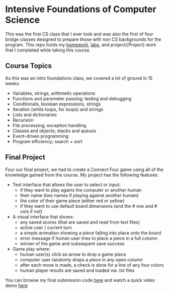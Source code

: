 # Intensive Foundations of Computer Science
This was the first CS class that I ever took and was also the first of four bridge classes designed to prepare those with non CS backgrounds for the program. This repo holds my [homework](/Homework), [labs](/Labs), and project(/Project) work that I completed while taking this course.

## Course Topics
As this was an intro foundations class, we covered a lot of ground in 15 weeks:
  - Variables, strings, arithmetic operations
  - Functions and parameter passing; testing and debugging
  - Conditionals, boolean expressions, strings
  - Iteration (while loops, for loops) and strings
  - Lists and dictionaries
  - Recursion
  - File processing; exception handling
  - Classes and objects; stacks and queues
  - Event-driven programming
  - Program efficiency; search + sort

## Final Project
Four our final project, we had to create a Connect Four game using all of the knowledge gained from the course. My project has the following features:
  - Text interface that allows the user to select or input:
    - if they want to play agains the computer or another human
    - their name (two names if playing against another human)
    - the color of their game piece (either red or yellow)
    - if they want to use default board dimensions (and the # row and # cols if not)
  - A visual interface that shows:
    - any saved scores (that are saved and read from text files)
    - active user / current turn
    - a simple animation showing a piece falling into place onto the board
    - error message if human user tries to place a piece in a full column
    - winner of the game and subsequent save success
  - Game play where:
    - human user(s) click an arrow to drop a game piece
    - computer user randomly drops a piece in any open column
    - after each move is made, a check is done for a line of any four colors
    - human player results are saved and loaded via .txt files

You can browse my final submission code [here](/Project/submission) and watch a quick video demo [here](https://youtu.be/csNT23PWrr4)
